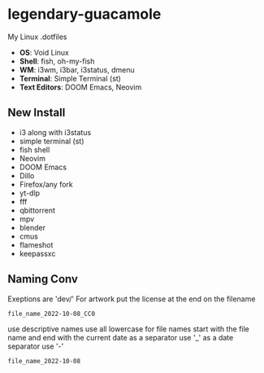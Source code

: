 # legendary-guacamole
My Linux .dotfiles

- **OS**: Void Linux
- **Shell**: fish, oh-my-fish
- **WM**: i3wm, i3bar, i3status, dmenu
- **Terminal**: Simple Terminal (st)
- **Text Editors**: DOOM Emacs, Neovim

## New Install
- i3 along with i3status
- simple terminal (st)
- fish shell
- Neovim
- DOOM Emacs
- Dillo
- Firefox/any fork
- yt-dlp
- fff
- qbittorrent
- mpv
- blender
- cmus
- flameshot
- keepassxc

## Naming Conv
Exeptions are 'dev/'
For artwork put the license at the end on the filename

`file_name_2022-10-08_CC0`

use descriptive names
use all lowercase for file names
start with the file name and end with the current date
as a separator use '_'
as a date separator use '-'

`file_name_2022-10-08`

